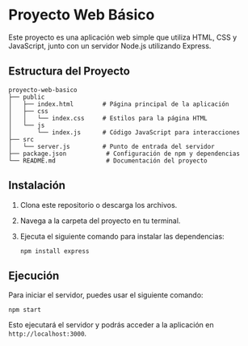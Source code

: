 # Proyecto Web Básico

Este proyecto es una aplicación web simple que utiliza HTML, CSS y JavaScript, junto con un servidor Node.js utilizando Express.

## Estructura del Proyecto

```
proyecto-web-basico
├── public
│   ├── index.html        # Página principal de la aplicación
│   ├── css
│   │   └── index.css     # Estilos para la página HTML
│   └── js
│       └── index.js      # Código JavaScript para interacciones
├── src
│   └── server.js         # Punto de entrada del servidor
├── package.json           # Configuración de npm y dependencias
└── README.md              # Documentación del proyecto
```

## Instalación

1. Clona este repositorio o descarga los archivos.
2. Navega a la carpeta del proyecto en tu terminal.
3. Ejecuta el siguiente comando para instalar las dependencias:

   ```
   npm install express
   ```

## Ejecución

Para iniciar el servidor, puedes usar el siguiente comando:

```
npm start
```

Esto ejecutará el servidor y podrás acceder a la aplicación en `http://localhost:3000`.